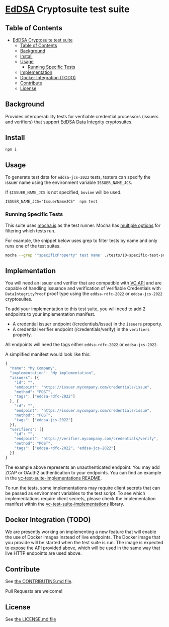 # [EdDSA](https://www.w3.org/TR/vc-di-eddsa/) Cryptosuite test suite

## Table of Contents

- [EdDSA Cryptosuite test suite](#eddsa-cryptosuite-test-suite)
  - [Table of Contents](#table-of-contents)
  - [Background](#background)
  - [Install](#install)
  - [Usage](#usage)
    - [Running Specific Tests](#Running-Specific-Tests)
  - [Implementation](#implementation)
  - [Docker Integration (TODO)](#docker-integration-todo)
  - [Contribute](#contribute)
  - [License](#license)

## Background
Provides interoperability tests for verifiable credential processors
(issuers and verifiers) that support [EdDSA](https://www.w3.org/TR/vc-di-eddsa/)
[Data Integrity](https://www.w3.org/TR/vc-data-integrity/) cryptosuites.

## Install

```js
npm i
```

## Usage

To generate test data for `eddsa-jcs-2022` tests, testers can specify the
issuer name using the environment variable `ISSUER_NAME_JCS`.

If `$ISSUER_NAME_JCS` is not specified, `bovine` will be used.
```
ISSUER_NAME_JCS="IssuerNameJCS"  npm test
```

### Running Specific Tests
This suite uses [mocha.js](https://mochajs.org) as the test runner.
Mocha has [multiple options](https://mochajs.org/#command-line-usage) for filtering which tests run.

For example, the snippet below uses grep to filter tests by name and only runs one of the test suites.
```bash
mocha --grep '"specificProperty" test name' ./tests/10-specific-test-suite.js
```

## Implementation

You will need an issuer and verifier that are compatible with [VC API](https://w3c-ccg.github.io/vc-api/)
and are capable of handling issuance and verification of Verifiable Credentials
with `DataIntegrityProof` proof type using the `eddsa-rdfc-2022` or `eddsa-jcs-2022` cryptosuites.

To add your implementation to this test suite, you will need to add 2 endpoints
to your implementation manifest.
- A credential issuer endpoint (/credentials/issue) in the `issuers` property.
- A credential verifier endpoint (/credentials/verify) in the `verifiers`
  property.

All endpoints will need the tags either `eddsa-rdfc-2022` or `eddsa-jcs-2022`.

A simplified manifest would look like this:

```js
{
  "name": "My Company",
  "implementation": "My implementation",
  "issuers": [{
    "id": "",
    "endpoint": "https://issuer.mycompany.com/credentials/issue",
    "method": "POST",
    "tags": ["eddsa-rdfc-2022"]
  }, {
    "id": "",
    "endpoint": "https://issuer.mycompany.com/credentials/issue",
    "method": "POST",
    "tags": ["eddsa-jcs-2022"]
  }],
  "verifiers": [{
    "id": "",
    "endpoint": "https://verifier.mycompany.com/credentials/verify",
    "method": "POST",
    "tags": ["eddsa-rdfc-2022", "eddsa-jcs-2022"]
  }]
}
```

The example above represents an unauthenticated endpoint. You may add ZCAP or
OAuth2 authentication to your endpoints. You can find an example in the
[vc-test-suite-implementations README](https://github.com/w3c/vc-test-suite-implementations#adding-a-new-implementation).

To run the tests, some implementations may require client secrets that can be
passed as environment variables to the test script. To see which implementations require client
secrets, please check the implementation manifest within the
[vc-test-suite-implementations](https://github.com/w3c/vc-test-suite-implementations/tree/main/implementations) library.

## Docker Integration (TODO)

We are presently working on implementing a new feature that will enable the
use of Docker images instead of live endpoints. The Docker image that
you provide will be started when the test suite is run. The image is expected
to expose the API provided above, which will be used in the same way that
live HTTP endpoints are used above.

## Contribute

See [the CONTRIBUTING.md file](CONTRIBUTING.md).

Pull Requests are welcome!

## License

See [the LICENSE.md file](LICENSE.md)
